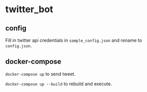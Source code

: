# twitter_bot

## config

Fill in twitter api credentials in `sample_config.json` and rename to `config.json`.

## docker-compose

`docker-compose up` to send tweet.

`docker-compose up --build` to rebuild and execute.

